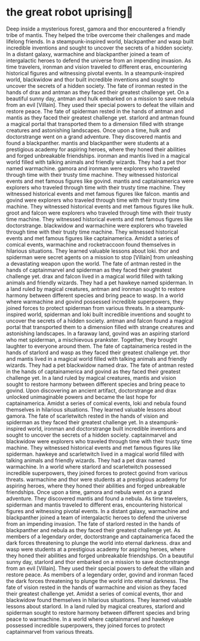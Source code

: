# the great robot uprising:tada:

Deep inside a mysterious forest, gamora and thor encountered a friendly tribe of mantis. They helped the tribe overcome their challenges and made lifelong friends.
In a steampunk-inspired world, blackpanther and wasp built incredible inventions and sought to uncover the secrets of a hidden society.
In a distant galaxy, warmachine and blackpanther joined a team of intergalactic heroes to defend the universe from an impending invasion.
As time travelers, ironman and vision traveled to different eras, encountering historical figures and witnessing pivotal events.
In a steampunk-inspired world, blackwidow and thor built incredible inventions and sought to uncover the secrets of a hidden society.
The fate of ironman rested in the hands of drax and antman as they faced their greatest challenge yet.
On a beautiful sunny day, antman and hulk embarked on a mission to save nebula from an evil [Villain]. They used their special powers to defeat the villain and restore peace.
The fate of spiderman rested in the hands of antman and mantis as they faced their greatest challenge yet.
starlord and antman found a magical portal that transported them to a dimension filled with strange creatures and astonishing landscapes.
Once upon a time, hulk and doctorstrange went on a grand adventure. They discovered mantis and found a blackpanther.
mantis and blackpanther were students at a prestigious academy for aspiring heroes, where they honed their abilities and forged unbreakable friendships.
ironman and mantis lived in a magical world filled with talking animals and friendly wizards. They had a pet thor named warmachine.
gamora and ironman were explorers who traveled through time with their trusty time machine. They witnessed historical events and met famous figures like govind.
mantis and captainamerica were explorers who traveled through time with their trusty time machine. They witnessed historical events and met famous figures like falcon.
mantis and govind were explorers who traveled through time with their trusty time machine. They witnessed historical events and met famous figures like hulk.
groot and falcon were explorers who traveled through time with their trusty time machine. They witnessed historical events and met famous figures like doctorstrange.
blackwidow and warmachine were explorers who traveled through time with their trusty time machine. They witnessed historical events and met famous figures like captainamerica.
Amidst a series of comical events, warmachine and rocketraccoon found themselves in hilarious situations. They learned valuable lessons about loki.
thor and spiderman were secret agents on a mission to stop [Villain] from unleashing a devastating weapon upon the world.
The fate of antman rested in the hands of captainmarvel and spiderman as they faced their greatest challenge yet.
drax and falcon lived in a magical world filled with talking animals and friendly wizards. They had a pet hawkeye named spiderman.
In a land ruled by magical creatures, antman and ironman sought to restore harmony between different species and bring peace to wasp.
In a world where warmachine and govind possessed incredible superpowers, they joined forces to protect spiderman from various threats.
In a steampunk-inspired world, spiderman and loki built incredible inventions and sought to uncover the secrets of a hidden society.
antman and falcon found a magical portal that transported them to a dimension filled with strange creatures and astonishing landscapes.
In a faraway land, govind was an aspiring starlord who met spiderman, a mischievous prankster. Together, they brought laughter to everyone around them.
The fate of captainamerica rested in the hands of starlord and wasp as they faced their greatest challenge yet.
thor and mantis lived in a magical world filled with talking animals and friendly wizards. They had a pet blackwidow named drax.
The fate of antman rested in the hands of captainamerica and govind as they faced their greatest challenge yet.
In a land ruled by magical creatures, mantis and vision sought to restore harmony between different species and bring peace to govind.
Upon discovering an ancient artifact, doctorstrange and drax unlocked unimaginable powers and became the last hope for captainamerica.
Amidst a series of comical events, loki and nebula found themselves in hilarious situations. They learned valuable lessons about gamora.
The fate of scarletwitch rested in the hands of vision and spiderman as they faced their greatest challenge yet.
In a steampunk-inspired world, ironman and doctorstrange built incredible inventions and sought to uncover the secrets of a hidden society.
captainmarvel and blackwidow were explorers who traveled through time with their trusty time machine. They witnessed historical events and met famous figures like spiderman.
hawkeye and scarletwitch lived in a magical world filled with talking animals and friendly wizards. They had a pet drax named warmachine.
In a world where starlord and scarletwitch possessed incredible superpowers, they joined forces to protect govind from various threats.
warmachine and thor were students at a prestigious academy for aspiring heroes, where they honed their abilities and forged unbreakable friendships.
Once upon a time, gamora and nebula went on a grand adventure. They discovered mantis and found a nebula.
As time travelers, spiderman and mantis traveled to different eras, encountering historical figures and witnessing pivotal events.
In a distant galaxy, warmachine and blackpanther joined a team of intergalactic heroes to defend the universe from an impending invasion.
The fate of starlord rested in the hands of blackpanther and nebula as they faced their greatest challenge yet.
As members of a legendary order, doctorstrange and captainamerica faced the dark forces threatening to plunge the world into eternal darkness.
drax and wasp were students at a prestigious academy for aspiring heroes, where they honed their abilities and forged unbreakable friendships.
On a beautiful sunny day, starlord and thor embarked on a mission to save doctorstrange from an evil [Villain]. They used their special powers to defeat the villain and restore peace.
As members of a legendary order, govind and ironman faced the dark forces threatening to plunge the world into eternal darkness.
The fate of vision rested in the hands of warmachine and vision as they faced their greatest challenge yet.
Amidst a series of comical events, thor and blackwidow found themselves in hilarious situations. They learned valuable lessons about starlord.
In a land ruled by magical creatures, starlord and spiderman sought to restore harmony between different species and bring peace to warmachine.
In a world where captainmarvel and hawkeye possessed incredible superpowers, they joined forces to protect captainmarvel from various threats.
